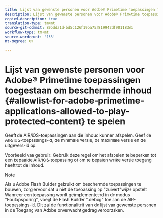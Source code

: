 ```yaml
---
title: Lijst van gewenste personen voor Adobe® Primetime toepassingen toegestaan om beveiligde inhoud af te spelen
description: Lijst van gewenste personen voor Adobe® Primetime toepassingen toegestaan om beveiligde inhoud af te spelen
copied-description: true
translation-type: tm+mt
source-git-commit: 89bdda1d4bd5c126f19ba75a819942df901183d1
workflow-type: tm+mt
source-wordcount: '133'
ht-degree: 0%

---
```



# Lijst van gewenste personen voor Adobe® Primetime toepassingen toegestaan om beschermde inhoud {#allowlist-for-adobe-primetime-applications-allowed-to-play-protected-content} te spelen

Geeft de AIR/iOS-toepassingen aan die inhoud kunnen afspelen. Geef de AIR/iOS-toepassings-id, de minimale versie, de maximale versie en de uitgevers-id op.

Voorbeeld van gebruik: Gebruik deze regel om het afspelen te beperken tot een bepaalde AIR/iOS-toepassing of om te bepalen welke versie toegang heeft tot de inhoud.

>[!NOTE]
>
>Als u Adobe Flash Builder gebruikt om beschermde toepassingen te bouwen, zorg ervoor dat u niet de toepassing op &quot;zuivert&quot;wijze opstelt. Wanneer een toepassing wordt geïmplementeerd in de modus &quot;Foutopsporing&quot;, voegt de Flash Builder &quot;.debug&quot; toe aan de AIR-toepassings-id. Dit zal de functionaliteit van de lijst van gewenste personen in de Toegang van Adobe onverwacht gedrag veroorzaken.

